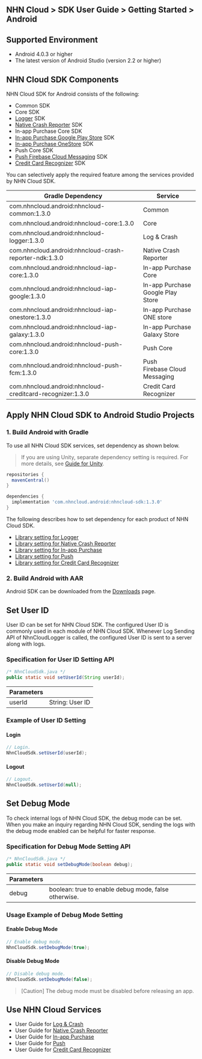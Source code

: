 ## NHN Cloud > SDK User Guide > Getting Started > Android

## Supported Environment

* Android 4.0.3 or higher
* The latest version of Android Studio (version 2.2 or higher)

## NHN Cloud SDK Components

NHN Cloud SDK for Android consists of the following:

* Common SDK
* Core SDK
* [Logger](./log-collector-android) SDK
* [Native Crash Reporter](./log-collector-ndk) SDK
* In-app Purchase Core SDK
* [In-app Purchase Google Play Store](./iap-android) SDK
* [In-app Purchase OneStore](./iap-android) SDK
* Push Core SDK
* [Push Firebase Cloud Messaging](./push-android) SDK
* [Credit Card Recognizer](./creditcard-recognizer-android) SDK

You can selectively apply the required feature among the services provided by NHN Cloud SDK.

| Gradle Dependency                           | Service           |
| ------------------------------------------- | ----------------- |
| com.nhncloud.android:nhncloud-common:1.3.0       | Common      |
| com.nhncloud.android:nhncloud-core:1.3.0         | Core        |
| com.nhncloud.android:nhncloud-logger:1.3.0       | Log & Crash |
| com.nhncloud.android:nhncloud-crash-reporter-ndk:1.3.0       | Native Crash Reporter |
| com.nhncloud.android:nhncloud-iap-core:1.3.0     | In-app Purchase Core |
| com.nhncloud.android:nhncloud-iap-google:1.3.0   | In-app Purchase <br>Google Play Store |
| com.nhncloud.android:nhncloud-iap-onestore:1.3.0 | In-app Purchase <br>ONE store |
| com.nhncloud.android:nhncloud-iap-galaxy:1.3.0 | In-app Purchase <br>Galaxy Store |
| com.nhncloud.android:nhncloud-push-core:1.3.0    | Push Core   |
| com.nhncloud.android:nhncloud-push-fcm:1.3.0    | Push <br>Firebase Cloud Messaging |
| com.nhncloud.android:nhncloud-creditcard-recognizer:1.3.0    | Credit Card Recognizer |

## Apply NHN Cloud SDK to Android Studio Projects

### 1. Build Android with Gradle

To use all NHN Cloud SDK services, set dependency as shown below.

> If you are using Unity, separate dependency setting is required.
> For more details, see [Guide for Unity](./getting-started-unity/#android).

```groovy
repositories {
  mavenCentral()
}

dependencies {
  implementation 'com.nhncloud.android:nhncloud-sdk:1.3.0'
}
```

The following describes how to set dependency for each product of NHN Cloud SDK.

- [Library setting for Logger](./log-collector-android/#_1)
- [Library setting for Native Crash Reporter](./log-collector-ndk/#_1)
- [Library setting for In-app Purchase](./iap-android/#_2)
- [Library setting for Push](./push-android/#_2)
- [Library setting for Credit Card Recognizer](./creditcard-recognizer-android/#_1)

### 2. Build Android with AAR

Android SDK can be downloaded from the [Downloads](../../../Download/#toast-sdk) page.

## Set User ID

User ID can be set for NHN Cloud SDK.
The configured User ID is commonly used in each module of NHN Cloud SDK.
Whenever Log Sending API of NhnCloudLogger is called, the configured User ID is sent to a server along with logs.

### Specification for User ID Setting API

```java
/* NhnCloudSdk.java */
public static void setUserId(String userId);
```

| Parameters | |
| -- | -- |
| userId | String: User ID|

### Example of User ID Setting

#### Login

```java
// Login.
NhnCloudSdk.setUserId(userId);
```

#### Logout

```java
// Logout.
NhnCloudSdk.setUserId(null);
```

## Set Debug Mode

To check internal logs of NHN Cloud SDK, the debug mode can be set.
When you make an inquiry regarding NHN Cloud SDK, sending the logs with the debug mode enabled can be helpful for faster response.

### Specification for Debug Mode Setting API

```java
/* NhnCloudSdk.java */
public static void setDebugMode(boolean debug);
```

| Parameters | |
| -- | -- |
| debug | boolean: true to enable debug mode, false otherwise.|

### Usage Example of Debug Mode Setting

#### Enable Debug Mode

```java
// Enable debug mode.
NhnCloudSdk.setDebugMode(true);
```

#### Disable Debug Mode

```java
// Disable debug mode.
NhnCloudSdk.setDebugMode(false);
```

> [Caution] The debug mode must be disabled before releasing an app.

## Use NHN Cloud Services

* User Guide for [Log & Crash](./log-collector-android)
* User Guide for [Native Crash Reporter](./log-collector-ndk)
* User Guide for [In-app Purchase](./iap-android)
* User Guide for [Push](./push-android)
* User Guide for [Credit Card Recognizer](./creditcard-recognizer-android)
